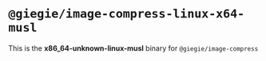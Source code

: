 # `@giegie/image-compress-linux-x64-musl`

This is the **x86_64-unknown-linux-musl** binary for `@giegie/image-compress`
